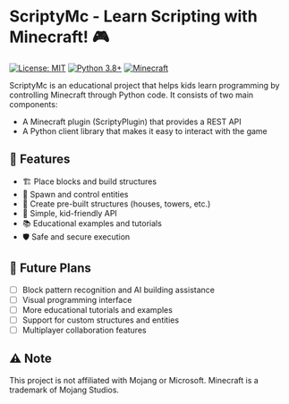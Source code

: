 # ScriptyMc - Learn Scripting with Minecraft! 🎮

[![License: MIT](https://img.shields.io/badge/License-MIT-yellow.svg)](https://opensource.org/licenses/MIT)
[![Python 3.8+](https://img.shields.io/badge/python-3.8+-blue.svg)](https://www.python.org/downloads/)
[![Minecraft](https://img.shields.io/badge/minecraft-1.20+-brightgreen.svg)](https://www.minecraft.net/)

ScriptyMc is an educational project that helps kids learn programming by controlling Minecraft through Python code. It consists of two main components:
- A Minecraft plugin (ScriptyPlugin) that provides a REST API
- A Python client library that makes it easy to interact with the game

## 🎯 Features

- 🏗️ Place blocks and build structures
- 🐾 Spawn and control entities
- 🏰 Create pre-built structures (houses, towers, etc.)
- 🔧 Simple, kid-friendly API
- 📚 Educational examples and tutorials
- 🛡️ Safe and secure execution

[//]: # (## 🚀 Quick Start)

[//]: # ()
[//]: # (### Server Setup &#40;Plugin&#41;)

[//]: # ()
[//]: # (1. Download the latest `ScriptyPlugin.jar` from the [releases page]&#40;https://github.com/yourusername/minecraft-script/releases&#41;)

[//]: # (2. Place it in your Bukkit/Spigot server's `plugins` folder)

[//]: # (3. Start/restart your server)

[//]: # (4. Configure the plugin in `plugins/ScriptyPlugin/config.yml`)

[//]: # ()
[//]: # (```yaml)

[//]: # (# plugins/ScriptyPlugin/config.yml)

[//]: # (server:)

[//]: # (  port: 8080)

[//]: # (  api-key: "your-secret-key"  # Optional)

[//]: # (security:)

[//]: # (  allowed-ips: ["127.0.0.1"])

[//]: # (  max-requests-per-second: 20)

[//]: # (```)

[//]: # ()
[//]: # (### Client Setup &#40;Python&#41;)

[//]: # ()
[//]: # (1. Install the Python client:)

[//]: # (```bash)

[//]: # (pip install scriptymc)

[//]: # (```)

[//]: # ()
[//]: # (2. Create your first script:)

[//]: # (```python)

[//]: # (from minecraft_script import KidScript)

[//]: # ()
[//]: # (# Create our minecraft helper)

[//]: # (mc = KidScript&#40;&#41;)

[//]: # ()
[//]: # (# Build a cool house!)

[//]: # (mc.build_house&#40;100, 64, 100, size=5&#41;)

[//]: # ()
[//]: # (# Add some pets)

[//]: # (mc.spawn_pet&#40;102, 64, 102, "WOLF"&#41;)

[//]: # (mc.spawn_pet&#40;104, 64, 104, "CAT"&#41;)

[//]: # (```)

[//]: # ()
[//]: # (## 🔧 Plugin &#40;Server-Side&#41;)

[//]: # ()
[//]: # (The ScriptyPlugin is a Bukkit/Spigot plugin written in Java that provides:)

[//]: # ()
[//]: # (- RESTful API endpoints for block manipulation)

[//]: # (- Entity spawning and control)

[//]: # (- Security features and rate limiting)

[//]: # (- Configuration options)

[//]: # ()
[//]: # (### API Endpoints)

[//]: # ()
[//]: # (```)

[//]: # (POST /api/block)

[//]: # (POST /api/spawn)

[//]: # (POST /api/structure)

[//]: # (GET  /api/status)

[//]: # (```)

[//]: # ()
[//]: # (### Plugin Dependencies)

[//]: # ()
[//]: # (- Java 21 or higher)

[//]: # (- Papermc 1.21.x+)

[//]: # ()
[//]: # (## 📚 Python Client)

[//]: # ()
[//]: # (The Python client library provides an easy-to-use interface for kids while maintaining extensibility for advanced users.)

[//]: # ()
[//]: # (### Basic Usage)

[//]: # ()
[//]: # (```python)

[//]: # (from minecraft_script import KidScript)

[//]: # ()
[//]: # (mc = KidScript&#40;&#41;)

[//]: # ()
[//]: # (# Simple commands)

[//]: # (mc.place_block&#40;100, 64, 100, "DIAMOND_BLOCK"&#41;)

[//]: # (mc.spawn_pet&#40;100, 65, 100, "WOLF"&#41;)

[//]: # ()
[//]: # (# Build structures)

[//]: # (mc.build_house&#40;100, 64, 100&#41;)

[//]: # (mc.build_tower&#40;120, 64, 120, height=10&#41;)

[//]: # (```)

[//]: # ()
[//]: # (### Advanced Usage)

[//]: # ()
[//]: # (```python)

[//]: # (from minecraft_script.core import ScriptyMc)

[//]: # (from minecraft_script.models import Position)

[//]: # (from minecraft_script.core.config import Configuration)

[//]: # ()
[//]: # (# Custom configuration)

[//]: # (config = Configuration&#40;&#41;)

[//]: # (config.server.port = 8081)

[//]: # ()
[//]: # (# Create client with custom config)

[//]: # (mc = ScriptyMc&#40;config&#41;)

[//]: # ()
[//]: # (# Use advanced features)

[//]: # (position = Position&#40;100, 64, 100, world="creative"&#41;)

[//]: # (mc.structures.build&#40;"castle", position, size=10, style="medieval"&#41;)

[//]: # (```)

[//]: # ()
[//]: # ([//]: # &#40;## 🎓 Learning Resources&#41;)
[//]: # ()
[//]: # ([//]: # &#40;&#41;)
[//]: # ([//]: # &#40;- [Getting Started Guide]&#40;docs/tutorials/getting-started.md&#41;&#41;)
[//]: # ()
[//]: # ([//]: # &#40;- [Basic Tutorials]&#40;docs/tutorials/basics/&#41;&#41;)
[//]: # ()
[//]: # ([//]: # &#40;- [Advanced Projects]&#40;docs/tutorials/advanced/&#41;&#41;)
[//]: # ()
[//]: # ([//]: # &#40;- [API Reference]&#40;docs/api-reference/&#41;&#41;)
[//]: # ()
[//]: # (## 🛠️ Development Setup)

[//]: # ()
[//]: # (### Plugin Development)

[//]: # ()
[//]: # (1. Clone the repository:)

[//]: # (```bash)

[//]: # (git clone https://github.com/yourusername/minecraft-script.git)

[//]: # (```)

[//]: # ()
[//]: # (2. Build the plugin:)

[//]: # (```bash)

[//]: # (cd minecraft-script/plugin)

[//]: # (mvn clean package)

[//]: # (```)

[//]: # ()
[//]: # (3. Find the jar in `target/ScriptyPlugin.jar`)

[//]: # ()
[//]: # (### Client Development)

[//]: # ()
[//]: # (1. Set up Python environment:)

[//]: # (```bash)

[//]: # (cd minecraft-script/client)

[//]: # (python -m venv venv)

[//]: # (source venv/bin/activate  # or venv\Scripts\activate on Windows)

[//]: # (pip install -e ".[dev]")

[//]: # (```)

[//]: # ()
[//]: # (2. Run tests:)

[//]: # (```bash)

[//]: # (pytest tests/)

[//]: # (```)

[//]: # ()
[//]: # ([//]: # &#40;## 🤝 Contributing&#41;)
[//]: # ()
[//]: # ([//]: # &#40;&#41;)
[//]: # ([//]: # &#40;Contributions are welcome! Please read our [Contributing Guidelines]&#40;CONTRIBUTING.md&#41; first.&#41;)
[//]: # ()
[//]: # ([//]: # &#40;&#41;)
[//]: # ([//]: # &#40;1. Fork the repository&#41;)
[//]: # ()
[//]: # ([//]: # &#40;2. Create your feature branch &#40;`git checkout -b feature/AmazingFeature`&#41;&#41;)
[//]: # ()
[//]: # ([//]: # &#40;3. Commit your changes &#40;`git commit -m 'Add some AmazingFeature'`&#41;&#41;)
[//]: # ()
[//]: # ([//]: # &#40;4. Push to the branch &#40;`git push origin feature/AmazingFeature`&#41;&#41;)
[//]: # ()
[//]: # ([//]: # &#40;5. Open a Pull Request&#41;)
[//]: # ()
[//]: # ([//]: # &#40;&#41;)
[//]: # ([//]: # &#40;## 📝 License&#41;)
[//]: # ()
[//]: # ([//]: # &#40;&#41;)
[//]: # ([//]: # &#40;This project is licensed under the MIT License - see the [LICENSE]&#40;LICENSE&#41; file for details.&#41;)
[//]: # ()
[//]: # (## 📞 Support)

[//]: # ()
[//]: # (- Create an [issue]&#40;https://github.com/Riftal-Studios/scriptymc/issues&#41;)

[//]: # (- Join our [Discord server]&#40;https://discord.gg/QTHtkUtpSv&#41;)

## 🔮 Future Plans

- [ ] Block pattern recognition and AI building assistance
- [ ] Visual programming interface
- [ ] More educational tutorials and examples
- [ ] Support for custom structures and entities
- [ ] Multiplayer collaboration features

## ⚠️ Note

This project is not affiliated with Mojang or Microsoft. Minecraft is a trademark of Mojang Studios.
